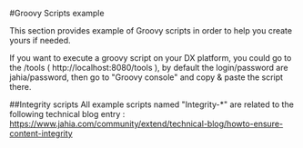 #Groovy Scripts example

This section provides example of Groovy scripts in order to help you create yours if needed.

If you want to execute a groovy script on your DX platform, you could go to the /tools ( http://localhost:8080/tools
), by default the login/password are jahia/password, then go to "Groovy console" and copy & paste the script there.


##Integrity scripts
All example scripts named "Integrity-*" are related to the following technical blog entry : https://www.jahia.com/community/extend/technical-blog/howto-ensure-content-integrity